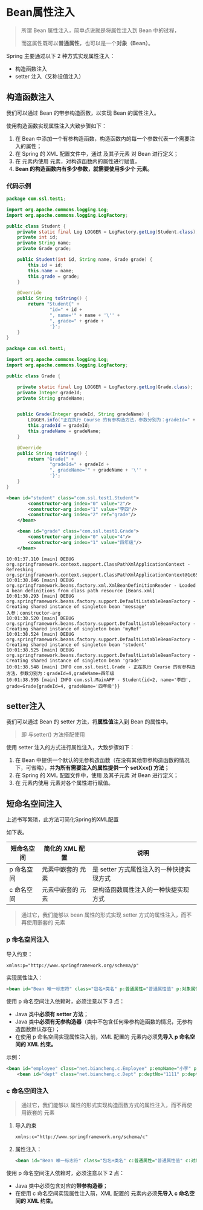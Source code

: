# Bean属性注入

> 所谓 Bean 属性注入，简单点说就是将属性注入到 Bean 中的过程，
>
> 而这属性既可以**普通属性**，也可以是一个**对象（Bean）**。

Spring 主要通过以下 2 种方式实现属性注入：

- 构造函数注入
- setter 注入（又称设值注入）



## 构造函数注入



我们可以通过 Bean 的带参构造函数，以实现 Bean 的属性注入。

使用构造函数实现属性注入大致步骤如下：

1. 在 Bean 中添加一个有参构造函数，构造函数内的每一个参数代表一个需要注入的属性；
2. 在 Spring 的 XML 配置文件中，通过 <beans> 及其子元素 <bean> 对 Bean 进行定义；
3. 在 <bean> 元素内使用 <constructor-arg> 元素，对构造函数内的属性进行赋值，
4. **Bean 的构造函数内有多少参数，就需要使用多少个 <constructor-arg> 元素。**



### 代码示例

```java
package com.ssl.test1;

import org.apache.commons.logging.Log;
import org.apache.commons.logging.LogFactory;

public class Student {
    private static final Log LOGGER = LogFactory.getLog(Student.class);
    private int id;
    private String name;
    private Grade grade;

    public Student(int id, String name, Grade grade) {
        this.id = id;
        this.name = name;
        this.grade = grade;
    }

    @Override
    public String toString() {
        return "Student{" +
                "id=" + id +
                ", name='" + name + '\'' +
                ", grade=" + grade +
                '}';
    }
}
```





```java
package com.ssl.test1;

import org.apache.commons.logging.Log;
import org.apache.commons.logging.LogFactory;

public class Grade {

    private static final Log LOGGER = LogFactory.getLog(Grade.class);
    private Integer gradeId;
    private String gradeName;


    public Grade(Integer gradeId, String gradeName) {
        LOGGER.info("正在执行 Course 的有参构造方法，参数分别为：gradeId=" + gradeId + ",gradeName=" + gradeName);
        this.gradeId = gradeId;
        this.gradeName = gradeName;
    }

    @Override
    public String toString() {
        return "Grade{" +
                "gradeId=" + gradeId +
                ", gradeName='" + gradeName + '\'' +
                '}';
    }
}

```



```xml
<bean id="student" class="com.ssl.test1.Student">
        <constructor-arg index="0" value="2"/>
        <constructor-arg index="1" value="李四"/>
        <constructor-arg index="2" ref="grade"/>
    </bean>

    <bean id="grade" class="com.ssl.test1.Grade">
        <constructor-arg index="0" value="4"/>
        <constructor-arg index="1" value="四年级"/>
    </bean>
```



```shell
10:01:37.110 [main] DEBUG org.springframework.context.support.ClassPathXmlApplicationContext - Refreshing org.springframework.context.support.ClassPathXmlApplicationContext@1c655221
10:01:38.046 [main] DEBUG org.springframework.beans.factory.xml.XmlBeanDefinitionReader - Loaded 4 bean definitions from class path resource [Beans.xml]
10:01:38.293 [main] DEBUG org.springframework.beans.factory.support.DefaultListableBeanFactory - Creating shared instance of singleton bean 'message'
入参：constructor-arg
10:01:38.520 [main] DEBUG org.springframework.beans.factory.support.DefaultListableBeanFactory - Creating shared instance of singleton bean 'myRef'
10:01:38.524 [main] DEBUG org.springframework.beans.factory.support.DefaultListableBeanFactory - Creating shared instance of singleton bean 'student'
10:01:38.525 [main] DEBUG org.springframework.beans.factory.support.DefaultListableBeanFactory - Creating shared instance of singleton bean 'grade'
10:01:38.548 [main] INFO com.ssl.test1.Grade - 正在执行 Course 的有参构造方法，参数分别为：gradeId=4,gradeName=四年级
10:01:38.595 [main] INFO com.ssl.MainAPP - Student{id=2, name='李四', grade=Grade{gradeId=4, gradeName='四年级'}}
```





## setter注入

我们可以通过 Bean 的 setter 方法，将**属性值**注入到 Bean 的属性中。

> 即 <property>与setter() 方法搭配使用

使用 setter 注入的方式进行属性注入，大致步骤如下：

1. 在 Bean 中提供一个默认的无参构造函数（在没有其他带参构造函数的情况下，可省略），并**为所有需要注入的属性提供一个 setXxx() 方法；**
2. 在 Spring 的 XML 配置文件中，使用 <beans> 及其子元素 <bean> 对 Bean 进行定义；
3. 在 <bean> 元素内使用 <property> 元素对各个属性进行赋值。





## 短命名空间注入

上述书写繁琐，此方法可简化Spring的XML配置

如下表。

| 短命名空间 | 简化的 XML 配置                        | 说明                                     |
| ---------- | -------------------------------------- | ---------------------------------------- |
| p 命名空间 | <bean> 元素中嵌套的 <property> 元素    | 是 setter 方式属性注入的一种快捷实现方式 |
| c 命名空间 | <bean> 元素中嵌套的 <constructor> 元素 | 是构造函数属性注入的一种快捷实现方式     |

> 通过它，我们能够以 bean 属性的形式实现 setter 方式的属性注入，而不再使用嵌套的 <property> 元素

### p 命名空间注入

导入约束：

```xml
xmlns:p="http://www.springframework.org/schema/p"
```

实现属性注入：

```xml
<bean id="Bean 唯一标志符" class="包名+类名" p:普通属性="普通属性值" p:对象属性-ref="对象的引用">
```

使用 p 命名空间注入依赖时，必须注意以下 3 点：

- Java 类中**必须有 setter 方法**；
- Java 类中**必须有无参构造器**（类中不包含任何带参构造函数的情况，无参构造函数默认存在）；
- 在使用 p 命名空间实现属性注入前，XML 配置的 <beans> 元素内必须**先导入 p 命名空间的 XML 约束。**



示例：

```xml
<bean id="employee" class="net.biancheng.c.Employee" p:empName="小李" p:dept-ref="dept" p:empNo="22222"></bean>
    <bean id="dept" class="net.biancheng.c.Dept" p:deptNo="1111" p:deptName="技术部"></bean>
```



### c 命名空间注入

> 通过它，我们能够以 <bean> 属性的形式实现构造函数方式的属性注入，而不再使用嵌套的 <constructor-arg> 元素

1. 导入约束

   ```xml
   xmlns:c="http://www.springframework.org/schema/c"
   ```

2. 属性注入：

   ```xml
   <bean id="Bean 唯一标志符" class="包名+类名" c:普通属性="普通属性值" c:对象属性-ref="对象的引用">
   ```

   

使用 p 命名空间注入依赖时，必须注意以下 2 点：

- Java 类中必须包含对应的**带参构造器**；
- 在使用 c 命名空间实现属性注入前，XML 配置的 <beans> 元素内必须**先导入 c 命名空间的 XML 约束。**

